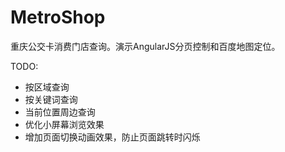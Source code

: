 # MetroShop
重庆公交卡消费门店查询。演示AngularJS分页控制和百度地图定位。

TODO: 

  - 按区域查询
  - 按关键词查询
  - 当前位置周边查询
  - 优化小屏幕浏览效果
  - 增加页面切换动画效果，防止页面跳转时闪烁
